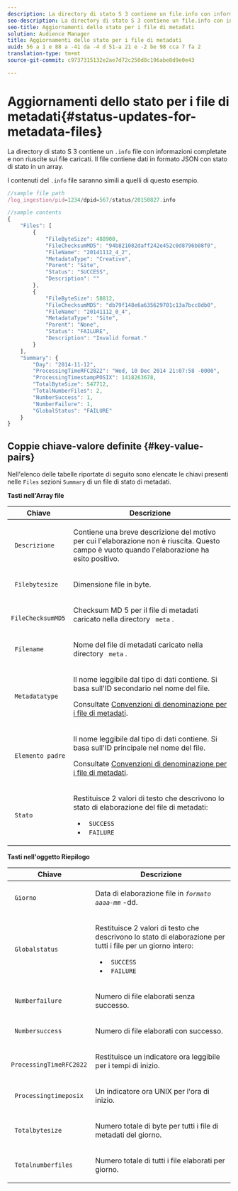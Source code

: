 ```yaml
---
description: La directory di stato S 3 contiene un file.info con informazioni di successo e non riuscita sui file caricati. Il file contiene dati in formato JSON con stato di stato in un array.
seo-description: La directory di stato S 3 contiene un file.info con informazioni di successo e non riuscita sui file caricati. Il file contiene dati in formato JSON con stato di stato in un array.
seo-title: Aggiornamenti dello stato per i file di metadati
solution: Audience Manager
title: Aggiornamenti dello stato per i file di metadati
uuid: 56 a 1 e 88 a -41 da -4 d 51-a 21 e -2 be 98 cca 7 fa 2
translation-type: tm+mt
source-git-commit: c9737315132e2ae7d72c250d8c196abe8d9e0e43

---
```



# Aggiornamenti dello stato per i file di metadati{#status-updates-for-metadata-files}

La directory di stato S 3 contiene un `.info` file con informazioni completate e non riuscite sui file caricati. Il file contiene dati in formato JSON con stato di stato in un array.

I contenuti del `.info` file saranno simili a quelli di questo esempio.

```js
//sample file path
/log_ingestion/pid=1234/dpid=567/status/20150827.info

//sample contents
{
    "Files": [
        {
            "FileByteSize": 488900,
            "FileChecksumMD5": "94b821082daff242e452c0d8796b08f0",
            "FileName": "20141112_4_2",
            "MetadataType": "Creative",
            "Parent": "Site",
            "Status": "SUCCESS",
            "Description": ""
        },
        {
            "FileByteSize": 58812,
            "FileChecksumMD5": "db79f148e6a635629701c13a7bcc8db0",
            "FileName": "20141112_0_4",
            "MetadataType": "Site",
            "Parent": "None",
            "Status": "FAILURE",
            "Description": "Invalid format."
        }
    ],
    "Summary": {
        "Day": "2014-11-12",
        "ProcessingTimeRFC2822": "Wed, 10 Dec 2014 21:07:58 -0000",
        "ProcessingTimestampPOSIX": 1418263678,
        "TotalByteSize": 547712,
        "TotalNumberFiles": 2,
        "NumberSuccess": 1,
        "NumberFailure": 1,
        "GlobalStatus": "FAILURE"
    }
}
```

## Coppie chiave-valore definite {#key-value-pairs}

Nell&#39;elenco delle tabelle riportate di seguito sono elencate le chiavi presenti nelle `Files` sezioni `Summary` di un file di stato di metadati.

**Tasti nell&#39;Array file**

<table id="table_BF23C032FEFA446282E9364E85BE8C9F"> 
 <thead> 
  <tr> 
   <th colname="col1" class="entry"> Chiave </th> 
   <th colname="col2" class="entry"> Descrizione </th> 
  </tr> 
 </thead>
 <tbody> 
  <tr> 
   <td colname="col1"> <p> <code> Descrizione</code> </p> </td> 
   <td colname="col2"> <p>Contiene una breve descrizione del motivo per cui l'elaborazione non è riuscita. Questo campo è vuoto quando l'elaborazione ha esito positivo. </p> </td> 
  </tr> 
  <tr> 
   <td colname="col1"> <p> <code> Filebytesize</code> </p> </td> 
   <td colname="col2"> <p>Dimensione file in byte. </p> </td> 
  </tr> 
  <tr> 
   <td colname="col1"> <p> <code> FileChecksumMD5</code> </p> </td> 
   <td colname="col2"> <p>Checksum MD 5 per il file di metadati caricato nella directory <code> meta</code> . </p> </td> 
  </tr> 
  <tr> 
   <td colname="col1"> <p> <code> Filename</code> </p> </td> 
   <td colname="col2"> <p>Nome del file di metadati caricato nella directory <code> meta</code> . </p> </td> 
  </tr> 
  <tr> 
   <td colname="col1"> <p> <code> Metadatatype</code> </p> </td> 
   <td colname="col2"> <p>Il nome leggibile dal tipo di dati contiene. Si basa sull'ID secondario nel nome del file. </p> <p>Consultate <a href="../../../reporting/audience-optimization-reports/metadata-files-intro/metadata-file-names.md"> Convenzioni di denominazione per i file di metadati</a>. </p> </td> 
  </tr> 
  <tr> 
   <td colname="col1"> <p> <code> Elemento padre</code> </p> </td> 
   <td colname="col2"> <p>Il nome leggibile dal tipo di dati contiene. Si basa sull'ID principale nel nome del file. </p> <p>Consultate <a href="../../../reporting/audience-optimization-reports/metadata-files-intro/metadata-file-names.md"> Convenzioni di denominazione per i file di metadati</a>. </p> </td> 
  </tr> 
  <tr> 
   <td colname="col1"> <p> <code> Stato</code> </p> </td> 
   <td colname="col2"> <p>Restituisce 2 valori di testo che descrivono lo stato di elaborazione del file di metadati: </p> 
    <ul id="ul_3814EBB6B42B4EB294B1ABA5782190B6"> 
     <li id="li_92AAECE7E9A44B1193A1D93ABBCE46B0"> <code> SUCCESS</code> </li> 
     <li id="li_3109F4E254374117A89CB989F221CB18"> <code> FAILURE</code> </li> 
    </ul> </td> 
  </tr> 
 </tbody> 
</table>

**Tasti nell&#39;oggetto Riepilogo**

<table id="table_C765A0CDBAA14A2FB5E0D38BDD1D292A"> 
 <thead> 
  <tr> 
   <th colname="col1" class="entry"> Chiave </th> 
   <th colname="col2" class="entry"> Descrizione </th> 
  </tr> 
 </thead>
 <tbody> 
  <tr> 
   <td colname="col1"> <p> <code> Giorno</code> </p> </td> 
   <td colname="col2"> <p>Data di elaborazione file in <code><i>formato aaaa-mm</i></code> -dd. </p> </td> 
  </tr> 
  <tr> 
   <td colname="col1"> <p> <code> Globalstatus</code> </p> </td> 
   <td colname="col2"> <p>Restituisce 2 valori di testo che descrivono lo stato di elaborazione per tutti i file per un giorno intero: </p> 
    <ul id="ul_3FC092CA043A486C9C79FECF71FAF8FB"> 
     <li id="li_754B32D8267D44BBBD6EC354C459C566"> <code> SUCCESS</code> </li> 
     <li id="li_8B64E39C80424AC2B95DF9B53D62864E"> <code> FAILURE</code> </li> 
    </ul> </td> 
  </tr> 
  <tr> 
   <td colname="col1"> <p> <code> Numberfailure</code> </p> </td> 
   <td colname="col2"> <p>Numero di file elaborati senza successo. </p> </td> 
  </tr> 
  <tr> 
   <td colname="col1"> <p> <code> Numbersuccess</code> </p> </td> 
   <td colname="col2"> <p>Numero di file elaborati con successo. </p> </td> 
  </tr> 
  <tr> 
   <td colname="col1"> <p> <code> ProcessingTimeRFC2822</code> </p> </td> 
   <td colname="col2"> <p>Restituisce un indicatore ora leggibile per i tempi di inizio. </p> </td> 
  </tr> 
  <tr> 
   <td colname="col1"> <p> <code> Processingtimeposix</code> </p> </td> 
   <td colname="col2"> <p>Un indicatore ora UNIX per l'ora di inizio. </p> </td> 
  </tr> 
  <tr> 
   <td colname="col1"> <p> <code> Totalbytesize</code> </p> </td> 
   <td colname="col2"> <p>Numero totale di byte per tutti i file di metadati del giorno. </p> </td> 
  </tr> 
  <tr> 
   <td colname="col1"> <p> <code> Totalnumberfiles</code> </p> </td> 
   <td colname="col2"> <p>Numero totale di tutti i file elaborati per giorno. </p> </td> 
  </tr> 
 </tbody> 
</table>
